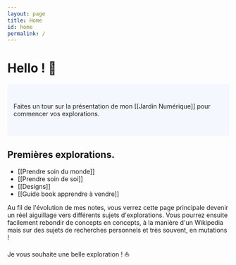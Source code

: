 ```yaml
---
layout: page
title: Home
id: home
permalink: /
---
```


# Hello ! 👋

<p style="padding: 3em 1em; background: #f5f7ff; border-radius: 4px;">
  Faites un tour sur la présentation de mon [[Jardin Numérique]] pour commencer vos explorations.
</p>

## Premières explorations.

- [[Prendre soin du monde]]
- [[Prendre soin de soi]]
- [[Designs]]
- [[Guide book apprendre à vendre]]



Au fil de l'évolution de mes notes, vous verrez cette page principale devenir un réel aiguillage vers différents sujets d'explorations. Vous pourrez ensuite facilement rebondir de concepts en concepts, à la manière d'un Wikipedia mais sur des sujets de recherches personnels et très souvent, en mutations !

Je vous souhaite une belle exploration ! ⛵

<style>
  .wrapper {
    max-width: 46em;
  }
</style>
